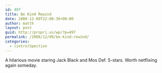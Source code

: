 ```yaml
---
id: 497
title: Be Kind Rewind
date: 2008-12-09T22:00:36+00:00
author: matth
layout: post
guid: http://propri.us/wp/?p=497
permalink: /2008/12/09/be-kind-rewind/
categories:
  - (intro)Spection
---
```

A hilarious movie staring Jack Black and Mos Def. 5-stars. Worth netflixing again someday.